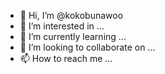 - 👋 Hi, I’m @kokobunawoo
- 👀 I’m interested in ...
- 🌱 I’m currently learning ...
- 💞️ I’m looking to collaborate on ...
- 📫 How to reach me ...

<!---
kokobunawoo/kokobunawoo is a ✨ special ✨ repository because its `README.md` (this file) appears on your GitHub profile.
You can click the Preview link to take a look at your changes.
--->
